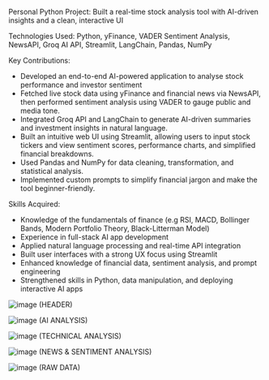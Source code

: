 Personal Python Project: Built a real-time stock analysis tool with AI-driven insights and a clean, interactive UI

Technologies Used: Python, yFinance, VADER Sentiment Analysis, NewsAPI, Groq AI API, Streamlit, LangChain, Pandas, NumPy

Key Contributions:

- Developed an end-to-end AI-powered application to analyse stock performance and investor sentiment
- Fetched live stock data using yFinance and financial news via NewsAPI, then performed sentiment analysis using VADER to gauge public and media tone.
- Integrated Groq API and LangChain to generate AI-driven summaries and investment insights in natural language.
- Built an intuitive web UI using Streamlit, allowing users to input stock tickers and view sentiment scores, performance charts, and simplified financial breakdowns.
- Used Pandas and NumPy for data cleaning, transformation, and statistical analysis.
- Implemented custom prompts to simplify financial jargon and make the tool beginner-friendly.

Skills Acquired:

- Knowledge of the fundamentals of finance (e.g RSI, MACD, Bollinger Bands, Modern Portfolio Theory, Black-Litterman Model)
- Experience in full-stack AI app development
- Applied natural language processing and real-time API integration
- Built user interfaces with a strong UX focus using Streamlit
- Enhanced knowledge of financial data, sentiment analysis, and prompt engineering
- Strengthened skills in Python, data manipulation, and deploying interactive AI apps

![image](https://github.com/user-attachments/assets/033be882-ca13-4368-b634-0dd6e92ae0ae) (HEADER)


![image](https://github.com/user-attachments/assets/67af588b-11e6-417f-85d4-ecd7cd7476ca) (AI ANALYSIS)


![image](https://github.com/user-attachments/assets/dc1f1d05-c3bb-4312-accd-7eeb7c3a07bd) (TECHNICAL ANALYSIS)


![image](https://github.com/user-attachments/assets/5581a4eb-d449-4857-aac6-3223276f047f) (NEWS & SENTIMENT ANALYSIS)


![image](https://github.com/user-attachments/assets/2d7eb865-377d-4c4a-a701-bc284d241a3c) (RAW DATA)





